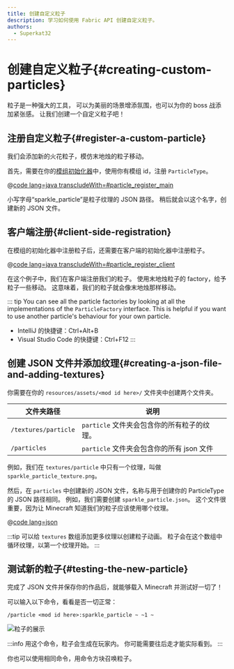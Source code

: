 ```yaml
---
title: 创建自定义粒子
description: 学习如何使用 Fabric API 创建自定义粒子。
authors:
  - Superkat32
---
```


# 创建自定义粒子{#creating-custom-particles}

粒子是一种强大的工具， 可以为美丽的场景增添氛围，也可以为你的 boss 战添加紧张感。 让我们创建一个自定义粒子吧！

## 注册自定义粒子{#register-a-custom-particle}

我们会添加新的火花粒子，模仿末地烛的粒子移动。

首先，需要在你的[模组初始化器](./getting-started/project-structure#entrypoints)中，使用你有模组 id，注册 `ParticleType`。

@[code lang=java transcludeWith=#particle_register_main](@/reference/1.21/src/main/java/com/example/docs/FabricDocsReference.java)

小写字母“sparkle_particle”是粒子纹理的 JSON 路径。 稍后就会以这个名字，创建新的 JSON 文件。

## 客户端注册{#client-side-registration}

在模组的初始化器中注册粒子后，还需要在客户端的初始化器中注册粒子。

@[code lang=java transcludeWith=#particle_register_client](@/reference/1.21/src/client/java/com/example/docs/FabricDocsReferenceClient.java)

在这个例子中，我们在客户端注册我们的粒子。 使用末地烛粒子的 factory，给予粒子一些移动。 这意味着，我们的粒子就会像末地烛那样移动。

::: tip
You can see all the particle factories by looking at all the implementations of the `ParticleFactory` interface. This is helpful if you want to use another particle's behaviour for your own particle.

- IntelliJ 的快捷键：Ctrl+Alt+B
- Visual Studio Code 的快捷键：Ctrl+F12
  :::

## 创建 JSON 文件并添加纹理{#creating-a-json-file-and-adding-textures}

你需要在你的 `resources/assets/<mod id here>/` 文件夹中创建两个文件夹。

| 文件夹路径                | 说明                            |
| -------------------- | ----------------------------- |
| `/textures/particle` | `particle` 文件夹会包含你的所有粒子的纹理。   |
| `/particles`         | `particle` 文件夹会包含你的所有 json 文件 |

例如，我们在 `textures/particle` 中只有一个纹理，叫做 `sparkle_particle_texture.png`。

然后，在 `particles` 中创建新的 JSON 文件，名称与用于创建你的 ParticleType 的 JSON 路径相同。 例如，我们需要创建 `sparkle_particle.json`。 这个文件很重要，因为让 Minecraft 知道我们的粒子应该使用哪个纹理。

@[code lang=json](@/reference/1.21/src/main/resources/assets/fabric-docs-reference/particles/sparkle_particle.json)

:::tip
可以给 `textures` 数组添加更多纹理以创建粒子动画。 粒子会在这个数组中循环纹理，以第一个纹理开始。
:::

## 测试新的粒子{#testing-the-new-particle}

完成了 JSON 文件并保存你的作品后，就能够载入 Minecraft 并测试好一切了！

可以输入以下命令，看看是否一切正常：

```mcfunction
/particle <mod id here>:sparkle_particle ~ ~1 ~
```

![粒子的展示](/assets/develop/rendering/particles/sparkle-particle-showcase.png)

:::info
用这个命令，粒子会生成在玩家内。 你可能需要往后走才能实际看到。
:::

你也可以使用相同命令，用命令方块召唤粒子。

